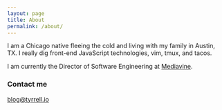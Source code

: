 ```yaml
---
layout: page
title: About
permalink: /about/
---
```


I am a Chicago native fleeing the cold and living with my family in Austin, TX. I really dig front-end JavaScript technologies, vim, tmux, and tacos.

I am currently the Director of Software Engineering at <a href="https://www.mediavine.com/" target="_blank">Mediavine</a>.

### Contact me

[blog@tyrrell.io](mailto:blog@tyrrell.io)
